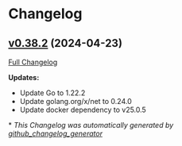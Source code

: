 # Changelog

## [v0.38.2](https://github.com/aws-observability/aws-otel-collector/tree/v0.38.2) (2024-04-23)

[Full Changelog](https://github.com/aws-observability/aws-otel-collector/compare/v0.38.1...v0.38.2)

**Updates:**

- Update Go to 1.22.2
- Update golang.org/x/net to 0.24.0
- Update docker dependency to v25.0.5


\* *This Changelog was automatically generated by [github_changelog_generator](https://github.com/github-changelog-generator/github-changelog-generator)*
